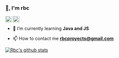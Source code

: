 ### 👋, I'm rbc

<a href="https://twitter.com/rcbdev">
  <img align="left" alt="rbc" width="21px" src="https://raw.githubusercontent.com/anuraghazra/anuraghazra/master/assets/twitter.svg" />
</a>

<a href="https://discord.gg/FreshPvP">
  <img align="left" alt="rbc" width="21px" src="https://raw.githubusercontent.com/anuraghazra/anuraghazra/master/assets/discord-round.svg" />
</a>

<br />

- 🌱 I’m currently learning **Java and JS**

- 📫 How to contact me **rbcproyects@gmail.com**
  
<a href="https://github.com/rbc">
  <img align="center" src="https://github-readme-stats.anuraghazra1.vercel.app/api?username=rbcproyects&show_icons=true&include_all_commits=false&theme=radical&count_private=true" alt="Rbc's github stats" />
</a>
  
<br />
<br />
  


